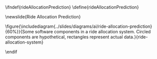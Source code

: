 \ifndef{rideAllocationPrediction}
\define{rideAllocationPrediction}

\newslide{Ride Allocation Prediction}

\figure{\includediagram{../slides/diagrams/ai/ride-allocation-prediction}{60%}}{Some software components in a ride allocation system. Circled components are hypothetical, rectangles represent actual data.}{ride-allocation-system}

\endif
